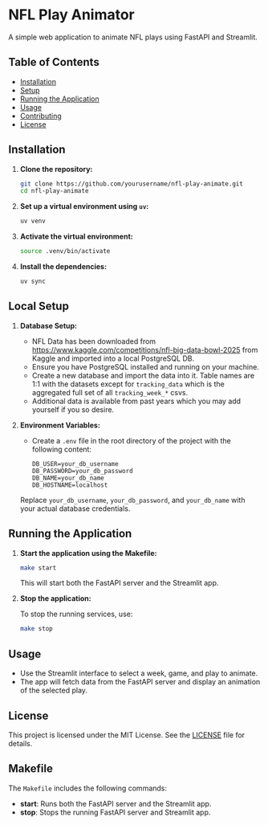 # NFL Play Animator

A simple web application to animate NFL plays using FastAPI and Streamlit.

## Table of Contents

- [Installation](#installation)
- [Setup](#setup)
- [Running the Application](#running-the-application)
- [Usage](#usage)
- [Contributing](#contributing)
- [License](#license)

## Installation

1. **Clone the repository:**

   ```bash
   git clone https://github.com/yourusername/nfl-play-animate.git
   cd nfl-play-animate
   ```

2. **Set up a virtual environment using `uv`:**

   ```bash
   uv venv
   ```

3. **Activate the virtual environment:**

   ```bash
   source .venv/bin/activate
   ```

4. **Install the dependencies:**

   ```bash
   uv sync 
   ```

## Local Setup

1. **Database Setup:**

   - NFL Data has been downloaded from https://www.kaggle.com/competitions/nfl-big-data-bowl-2025 from Kaggle and imported into a local PostgreSQL DB.
   - Ensure you have PostgreSQL installed and running on your machine.
   - Create a new database and import the data into it. Table names are 1:1 with the datasets except for `tracking_data` which is the aggregated full set of all `tracking_week_*` csvs.
   - Additional data is available from past years which you may add yourself if you so desire.

2. **Environment Variables:**

   - Create a `.env` file in the root directory of the project with the following content:

     ```plaintext
     DB_USER=your_db_username
     DB_PASSWORD=your_db_password
     DB_NAME=your_db_name
     DB_HOSTNAME=localhost
     ```

   Replace `your_db_username`, `your_db_password`, and `your_db_name` with your actual database credentials.

## Running the Application

1. **Start the application using the Makefile:**

   ```bash
   make start
   ```

   This will start both the FastAPI server and the Streamlit app.

2. **Stop the application:**

   To stop the running services, use:

   ```bash
   make stop
   ```

## Usage

- Use the Streamlit interface to select a week, game, and play to animate.
- The app will fetch data from the FastAPI server and display an animation of the selected play.

## License

This project is licensed under the MIT License. See the [LICENSE](LICENSE) file for details.

## Makefile

The `Makefile` includes the following commands:

- **start**: Runs both the FastAPI server and the Streamlit app.
- **stop**: Stops the running FastAPI server and Streamlit app.
